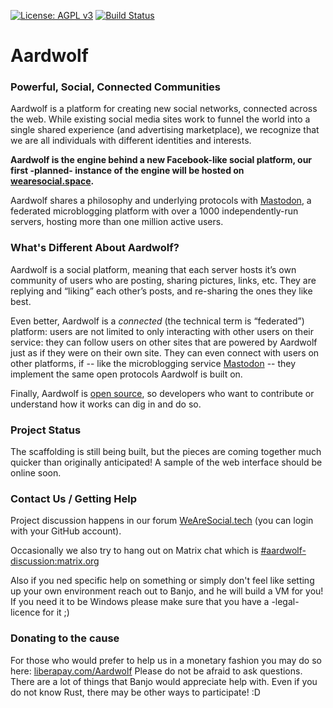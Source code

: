 [![License: AGPL v3](https://img.shields.io/badge/License-AGPL%20v3-blue.svg)](http://www.gnu.org/licenses/agpl-3.0)
[![Build Status](https://travis-ci.org/BanjoFox/aardwolf.svg?branch=master)](https://travis-ci.org/BanjoFox/aardwolf)

# Aardwolf

### Powerful, Social, Connected Communities

Aardwolf is a platform for creating new social networks, connected across the web. While existing social media sites work to funnel the world into a single shared experience (and advertising marketplace), we recognize that we are all individuals with different identities and interests.

**Aardwolf is the engine behind a new Facebook-like social platform, our first -planned- instance of the engine will be hosted on [wearesocial.space](http://wearesocial.space).**

Aardwolf shares a philosophy and underlying protocols with [Mastodon](http://joinmastodon.org), a federated microblogging platform with over a 1000 independently-run servers, hosting more than one million active users.


### What's Different About Aardwolf?

Aardwolf is a social platform, meaning that each server hosts it’s own community of users who are posting, sharing pictures, links, etc. They are replying and “liking” each other’s posts, and re-sharing the ones they like best.

Even better, Aardwolf is a *connected* (the technical term is “federated”) platform: users are not limited to only interacting with other users on their service: they can follow users on other sites that are powered by Aardwolf just as if they were on their own site. They can even connect with users on other platforms, if -- like the microblogging service [Mastodon](http://joinmastodon.org) -- they implement the same open protocols Aardwolf is built on.

Finally, Aardwolf is [open source](https://github.com/banjofox/aardwolf), so developers who want to contribute or understand how it works can dig in and do so.


### Project Status

The scaffolding is still being built, but the pieces are coming together much quicker than originally anticipated! A sample of the web interface should be online soon.


### Contact Us / Getting Help

Project discussion happens in our forum [WeAreSocial.tech](http://wearesocial.tech/) (you can login with your GitHub account). 

Occasionally we also try to hang out on Matrix chat which is [#aardwolf-discussion:matrix.org](https://riot.im/app/#/room/#aardwolf-discussion:matrix.org)

Also if you ned specific help on something or simply don't feel like setting up your own environment reach out to Banjo, and he will build a VM for you! If you need it to be Windows please make sure that you have a -legal- licence for it ;)

### Donating to the cause

For those who would prefer to help us in a monetary fashion you may do so here: [liberapay.com/Aardwolf](https://liberapay.com/Aardwolf)
Please do not be afraid to ask questions. There are a lot of things that Banjo would appreciate help with. Even if you do not know Rust, there may be other ways to participate! :D
